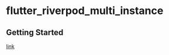 # flutter_riverpod_multi_instance


## Getting Started
[link](https://rajeshbbalam.github.io/flutter_riverpod_multi_instance/)

